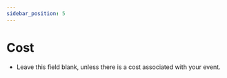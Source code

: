 ```yaml
---
sidebar_position: 5
---
```

#  Cost
-	Leave this field blank, unless there is a cost associated with your event.
